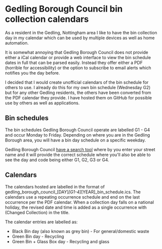 # Gedling Borough Council bin collection calendars

As a resident in the Gedling, Nottingham area I like to have the bin collection day in my calendar which can be used by multiple devices as well as home automation. 

It is somewhat annoying that Gedling Borough Council does not provide either a iCal calendar or provide a web interface to view the bin schedule dates in full that can be parsed easily. Instead they offer either a PDF (horrible for accessibility) or the option to subscribe to email alerts which notifies you the day before.

I decided that I would create unofficial calendars of the bin schedule for others to use. I already do this for my own bin schedule (Wednesday G2) but for any other Gedling residents, the others have been converted from the PDF calendar they provide. I have hosted them on GitHub for possible use by others as well as applications.

## Bin schedules

The bin schedules Gedling Borough Council operate are labelled G1 - G4 and occur Monday to Friday. Depending on where you are in the Gedling Borough area, you will have a bin day schedule on a specific weekday.

Gedling Borough Council [have a search tool](https://apps.gedling.gov.uk/refuse/search.aspx) where by you enter your street name and it will provide the correct schedule where you'll also be able to see the day and code being either G1, G2, G3 or G4.

## Calendars

The calendars hosted are labelled in the format of gedling_borough_council_[DAY]_[G1-4]_[YEAR]_bin_schedule.ics. The calendars use a repeating occurrence schedule and end on the last occurrence per the PDF calendar. When a collection day falls on a national holiday, the revised date and time is added as a single occurrence with (Changed Collection) in the title.

The calendar entries are labelled as:

* Black Bin day (also known as grey bin) - For general/domestic waste
* Green Bin day - Recycling
* Green Bin + Glass Box day - Recycling and glass
